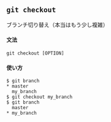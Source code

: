 ## `git checkout`

ブランチ切り替え（本当はもう少し複雑）

#### 文法

```
git checkout [OPTION]
```

#### 使い方

```
$ git branch
* master
  my_branch
$ git checkout my_branch
$ git branch
  master
* my_branch
```

